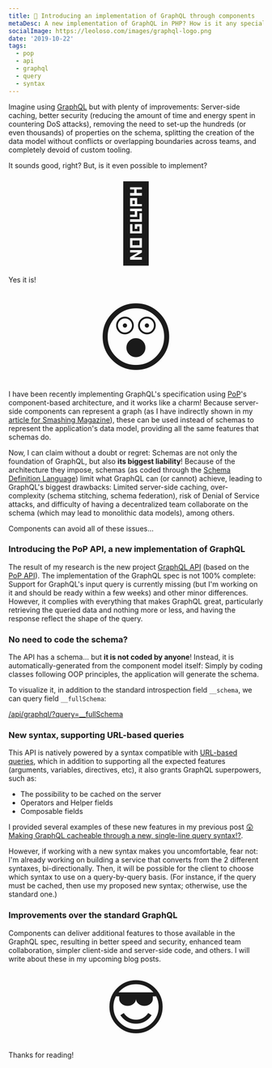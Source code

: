 ```yaml
---
title: 🚀 Introducing an implementation of GraphQL through components
metaDesc: A new implementation of GraphQL in PHP? How is it any special? Click to find out!
socialImage: https://leoloso.com/images/graphql-logo.png
date: '2019-10-22'
tags:
  - pop
  - api
  - graphql
  - query
  - syntax
---
```


Imagine using [GraphQL](https://graphql.org) but with plenty of improvements: Server-side caching, better security (reducing the amount of time and energy spent in countering DoS attacks), removing the need to set-up the hundreds (or even thousands) of properties on the schema, splitting the creation of the data model without conflicts or overlapping boundaries across teams, and completely devoid of custom tooling. 

It sounds good, right? But, is it even possible to implement?

<p style="text-align: center;"><span style="font-size: 150px;">🤔</span></p>

Yes it is!

<p style="text-align: center;"><span style="font-size: 150px;">😲</span></p>

I have been recently implementing GraphQL's specification using [PoP](https://github.com/leoloso/PoP)'s component-based architecture, and it works like a charm! Because server-side components can represent a graph (as I have indirectly shown in my [article for Smashing Magazine](https://www.smashingmagazine.com/2019/01/introducing-component-based-api/)), these can be used instead of schemas to represent the application's data model, providing all the same features that schemas do.

Now, I can claim without a doubt or regret: Schemas are not only the foundation of GraphQL, but also **its biggest liability**! Because of the architecture they impose, schemas (as coded through the [Schema Definition Language](https://www.prisma.io/blog/graphql-sdl-schema-definition-language-6755bcb9ce51)) limit what GraphQL can (or cannot) achieve, leading to GraphQL's biggest drawbacks: Limited server-side caching, over-complexity (schema stitching, schema federation), risk of Denial of Service attacks, and difficulty of having a decentralized team collaborate on the schema (which may lead to monolithic data models), among others. 

Components can avoid all of these issues...

### Introducing the PoP API, a new implementation of GraphQL

The result of my research is the new project [GraphQL API](https://github.com/getpop/api-graphql) (based on the [PoP API](https://github.com/getpop/api)). The implementation of the GraphQL spec is not 100% complete: Support for GraphQL's input query is currently missing (but I'm working on it and should be ready within a few weeks) and other minor differences. However, it complies with everything that makes GraphQL great, particularly retrieving the queried data and nothing more or less, and having the response reflect the shape of the query.

### No need to code the schema?

The API has a schema... but **it is not coded by anyone**! Instead, it is automatically-generated from the component model itself: Simply by coding classes following OOP principles, the application will generate the schema.

To visualize it, in addition to the standard introspection field `__schema`, we can query field `__fullSchema`:

[/api/graphql/?query=__fullSchema](https://nextapi.getpop.org/api/graphql/?query=__fullSchema)

### New syntax, supporting URL-based queries

This API is natively powered by a syntax compatible with [URL-based queries](https://github.com/getpop/field-query), which in addition to supporting all the expected features (arguments, variables, directives, etc), it also grants GraphQL superpowers, such as:

- The possibility to be cached on the server
- Operators and Helper fields
- Composable fields

I provided several examples of these new features in my previous post [😲 Making GraphQL cacheable through a new, single-line query syntax!?](/posts/graphql-query-in-a-single-line/).

However, if working with a new syntax makes you uncomfortable, fear not: I'm already working on building a service that converts from the 2 different syntaxes, bi-directionally. Then, it will be possible for the client to choose which syntax to use on a query-by-query basis. (For instance, if the query must be cached, then use my proposed new syntax; otherwise, use the standard one.)

### Improvements over the standard GraphQL

Components can deliver additional features to those available in the GraphQL spec, resulting in better speed and security, enhanced team collaboration, simpler client-side and server-side code, and others. I will write about these in my upcoming blog posts. 

<p style="text-align: center;"><span style="font-size: 120px;">😎</span></p>

Thanks for reading!


